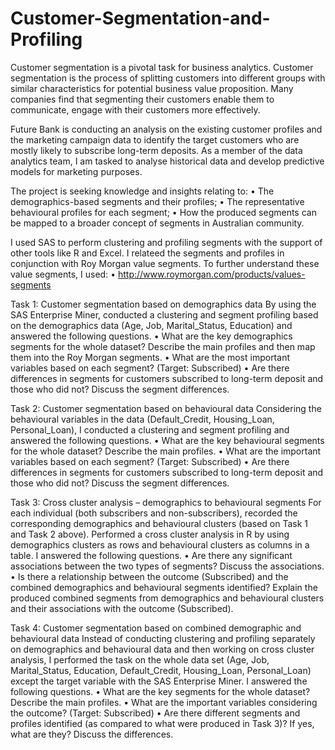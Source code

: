 # Customer-Segmentation-and-Profiling
Customer segmentation is a pivotal task for business analytics. Customer segmentation is  the process of splitting customers into different groups with similar characteristics for  potential business value proposition. Many companies find that segmenting their customers  enable them to communicate, engage with their customers more effectively. 

Future Bank is conducting an analysis on the existing customer profiles and the marketing  campaign data to identify the target customers who are mostly likely to subscribe long-term  deposits. As a member of the data analytics team, I am tasked to analyse historical data  and develop predictive models for marketing purposes.

The project is seeking knowledge and insights relating to:
• The demographics-based segments and their profiles;
• The representative behavioural profiles for each segment;
• How the produced segments can be mapped to a broader concept of segments in Australian community.

I used SAS to perform clustering and profiling segments with the support of other tools like R and Excel. I relateed the segments and profiles in conjunction with Roy Morgan value segments. To further understand these value segments, I used:
• http://www.roymorgan.com/products/values-segments

Task 1: Customer segmentation based on demographics data
By using the SAS Enterprise Miner, conducted a clustering and segment profiling based on the 
demographics data (Age, Job, Marital_Status, Education) and answered the following questions.
• What are the key demographics segments for the whole dataset? Describe the main 
profiles and then map them into the Roy Morgan segments. 
• What are the most important variables based on each segment? (Target: Subscribed)
• Are there differences in segments for customers subscribed to long-term deposit and 
those who did not? Discuss the segment differences.

Task 2: Customer segmentation based on behavioural data
Considering the behavioural variables in the data (Default_Credit, Housing_Loan, 
Personal_Loan), I conducted a clustering and segment profiling and answered the following questions. 
• What are the key behavioural segments for the whole dataset? Describe the main 
profiles.
• What are the important variables based on each segment? (Target: Subscribed)
• Are there differences in segments for customers subscribed to long-term deposit and 
those who did not? Discuss the segment differences. 

Task 3: Cross cluster analysis – demographics to behavioural segments
For each individual (both subscribers and non-subscribers), recorded the corresponding 
demographics and behavioural clusters (based on Task 1 and Task 2 above). Performed a cross 
cluster analysis in R by using demographics clusters as rows and behavioural clusters as 
columns in a table. I answered the following questions.
• Are there any significant associations between the two types of segments? Discuss
the associations.
• Is there a relationship between the outcome (Subscribed) and the combined
demographics and behavioural segments identified? Explain the produced combined 
segments from demographics and behavioural clusters and their associations with 
the outcome (Subscribed).

Task 4: Customer segmentation based on combined demographic and behavioural data 
Instead of conducting clustering and profiling separately on demographics and behavioural 
data and then working on cross cluster analysis, I performed the task on the 
whole data set (Age, Job, Marital_Status, Education, Default_Credit, 
Housing_Loan, Personal_Loan) except the target variable with the SAS Enterprise 
Miner. I answered the following questions.
• What are the key segments for the whole dataset? Describe the main profiles. 
• What are the important variables considering the outcome? (Target: Subscribed)
• Are there different segments and profiles identified (as compared to what were
produced in Task 3)? If yes, what are they? Discuss the differences.


